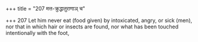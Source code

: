 +++
title = "207 मत्त-क्रुद्धातुराणाञ् च"

+++
207	Let him never eat (food given) by intoxicated, angry, or sick (men), nor that in which hair or insects are found, nor what has been touched intentionally with the foot,